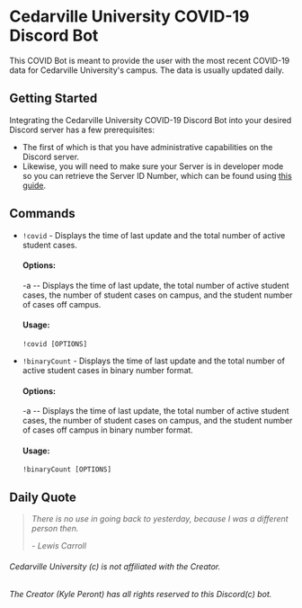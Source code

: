 # Cedarville University COVID-19 Discord Bot

This COVID Bot is meant to provide the user with the most recent COVID-19 data for Cedarville University's campus. The data is usually updated daily.

## Getting Started

Integrating the Cedarville University COVID-19 Discord Bot into your desired Discord server has a few prerequisites:

- The first of which is that you have administrative capabilities on the Discord server.
- Likewise, you will need to make sure your Server is in developer mode so you can retrieve the Server ID Number, which can be found using [this guide](https://support.discord.com/hc/en-us/articles/206346498-Where-can-I-find-my-User-Server-Message-ID-).



## Commands
- `!covid` - Displays the time of last update and the total number of active student cases.

    #### **Options:**
    -a -- Displays the time of last update, the total number of active student cases, the number of student cases on campus, and the student number of cases off campus.
    
    #### **Usage:**
    `!covid [OPTIONS]`

- `!binaryCount` - Displays the time of last update and the total number of active student cases in binary number format.

    #### **Options:**
    -a -- Displays the time of last update, the total number of active student cases, the number of student cases on campus, and the student number of cases off campus in binary number format.

    #### **Usage:**
    `!binaryCount [OPTIONS]`

## Daily Quote
> *There is no use in going back to yesterday, because I was a different person then.*
>
> *\- Lewis Carroll*

###### Cedarville University (c) is not affiliated with the Creator.
###### The Creator (Kyle Peront) has all rights reserved to this Discord(c) bot.